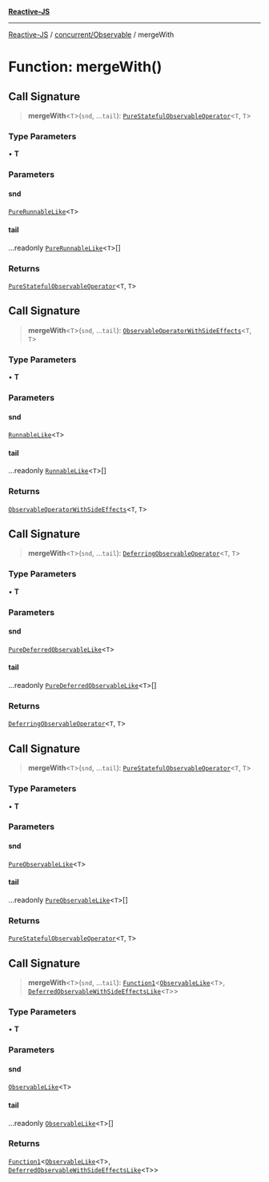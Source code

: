 [**Reactive-JS**](../../../README.md)

***

[Reactive-JS](../../../README.md) / [concurrent/Observable](../README.md) / mergeWith

# Function: mergeWith()

## Call Signature

> **mergeWith**\<`T`\>(`snd`, ...`tail`): [`PureStatefulObservableOperator`](../type-aliases/PureStatefulObservableOperator.md)\<`T`, `T`\>

### Type Parameters

• **T**

### Parameters

#### snd

[`PureRunnableLike`](../../interfaces/PureRunnableLike.md)\<`T`\>

#### tail

...readonly [`PureRunnableLike`](../../interfaces/PureRunnableLike.md)\<`T`\>[]

### Returns

[`PureStatefulObservableOperator`](../type-aliases/PureStatefulObservableOperator.md)\<`T`, `T`\>

## Call Signature

> **mergeWith**\<`T`\>(`snd`, ...`tail`): [`ObservableOperatorWithSideEffects`](../type-aliases/ObservableOperatorWithSideEffects.md)\<`T`, `T`\>

### Type Parameters

• **T**

### Parameters

#### snd

[`RunnableLike`](../../interfaces/RunnableLike.md)\<`T`\>

#### tail

...readonly [`RunnableLike`](../../interfaces/RunnableLike.md)\<`T`\>[]

### Returns

[`ObservableOperatorWithSideEffects`](../type-aliases/ObservableOperatorWithSideEffects.md)\<`T`, `T`\>

## Call Signature

> **mergeWith**\<`T`\>(`snd`, ...`tail`): [`DeferringObservableOperator`](../type-aliases/DeferringObservableOperator.md)\<`T`, `T`\>

### Type Parameters

• **T**

### Parameters

#### snd

[`PureDeferredObservableLike`](../../interfaces/PureDeferredObservableLike.md)\<`T`\>

#### tail

...readonly [`PureDeferredObservableLike`](../../interfaces/PureDeferredObservableLike.md)\<`T`\>[]

### Returns

[`DeferringObservableOperator`](../type-aliases/DeferringObservableOperator.md)\<`T`, `T`\>

## Call Signature

> **mergeWith**\<`T`\>(`snd`, ...`tail`): [`PureStatefulObservableOperator`](../type-aliases/PureStatefulObservableOperator.md)\<`T`, `T`\>

### Type Parameters

• **T**

### Parameters

#### snd

[`PureObservableLike`](../../interfaces/PureObservableLike.md)\<`T`\>

#### tail

...readonly [`PureObservableLike`](../../interfaces/PureObservableLike.md)\<`T`\>[]

### Returns

[`PureStatefulObservableOperator`](../type-aliases/PureStatefulObservableOperator.md)\<`T`, `T`\>

## Call Signature

> **mergeWith**\<`T`\>(`snd`, ...`tail`): [`Function1`](../../../functions/type-aliases/Function1.md)\<[`ObservableLike`](../../interfaces/ObservableLike.md)\<`T`\>, [`DeferredObservableWithSideEffectsLike`](../../interfaces/DeferredObservableWithSideEffectsLike.md)\<`T`\>\>

### Type Parameters

• **T**

### Parameters

#### snd

[`ObservableLike`](../../interfaces/ObservableLike.md)\<`T`\>

#### tail

...readonly [`ObservableLike`](../../interfaces/ObservableLike.md)\<`T`\>[]

### Returns

[`Function1`](../../../functions/type-aliases/Function1.md)\<[`ObservableLike`](../../interfaces/ObservableLike.md)\<`T`\>, [`DeferredObservableWithSideEffectsLike`](../../interfaces/DeferredObservableWithSideEffectsLike.md)\<`T`\>\>
